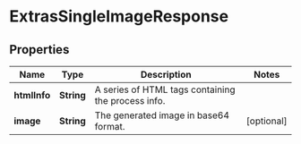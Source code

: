 

# ExtrasSingleImageResponse


## Properties

| Name | Type | Description | Notes |
|------------ | ------------- | ------------- | -------------|
|**htmlInfo** | **String** | A series of HTML tags containing the process info. |  |
|**image** | **String** | The generated image in base64 format. |  [optional] |




